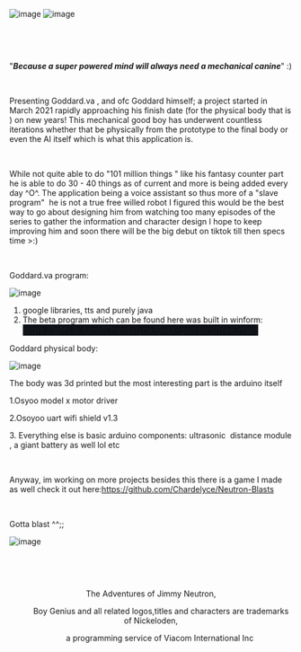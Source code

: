 ![image](https://user-images.githubusercontent.com/63970461/147498762-0fcfd903-ba16-4472-884a-0696157b3cc1.png)
![image](https://user-images.githubusercontent.com/63970461/147498768-57c43921-a903-46d2-b9b1-70c184476216.png)

<p>&nbsp; &nbsp;&nbsp;</p>
<p><br></p>
<p>&quot;<strong><em>Because a super powered mind will always need a mechanical canine</em></strong>&quot; :)</p>



<p><br></p>
<p>Presenting Goddard.va , and ofc Goddard himself; a project started in March 2021 rapidly approaching his finish date (for the physical body that is ) on new years! This mechanical good boy has underwent countless iterations whether that be physically from the prototype to the final body or even the AI itself which is what this application is.</p>
<p><br></p>
<p>While not quite able to do &quot;101 million things &quot; like his fantasy counter part he is able to do 30 - 40 things as of current and more is being added every day ^O^. The application being a voice assistant so thus more of a &quot;slave program&quot; &nbsp;he is not a true free willed robot I figured this would be the best way to go about designing him from watching too many episodes of the series to gather the information and character design I hope to keep improving him and soon there will be the big debut on tiktok till then specs time &gt;:)</p>
<p><br></p>
<p>Goddard.va program:</p>

![image](https://user-images.githubusercontent.com/63970461/147499267-df3df39c-04eb-4d6c-8eb9-6ef9094fd3c5.png)

<ol>
    <li>google libraries, tts and purely java</li>
    <li>The beta program which can be found here was built in winform: <a href="https://github.com/Chardelyce/Beta-goddard/tree/main" style='box-sizing: border-box; background-color: rgb(13, 17, 23); color: var(--color-accent-fg); text-decoration: none; font-family: -apple-system, BlinkMacSystemFont, "Segoe UI", Helvetica, Arial, sans-serif, "Apple Color Emoji", "Segoe UI Emoji"; font-size: 16px; font-style: normal; font-variant-ligatures: normal; font-variant-caps: normal; font-weight: 400; letter-spacing: normal; orphans: 2; text-align: start; text-indent: 0px; text-transform: none; white-space: normal; widows: 2; word-spacing: 0px; -webkit-text-stroke-width: 0px;'>https://github.com/Chardelyce/Beta-goddard/tree/main</a>&nbsp;</li>
</ol>
<p>Goddard physical body:</p>

![image](https://user-images.githubusercontent.com/63970461/147499314-7325e2e1-0b74-464d-8e6e-324fd15f5bc3.png)

<p>The body was 3d printed but the most interesting part is the arduino itself&nbsp;</p>
<p>1.Osyoo model x motor driver</p>
<p>2.Osoyoo uart wifi shield v1.3</p>
<p>3. Everything else is basic arduino components: ultrasonic &nbsp;distance module , a giant battery as well lol etc&nbsp;</p>
<p><br></p>
<p>Anyway, im working on more projects besides this there is a game I made as well check it out here:<a href="https://github.com/Chardelyce/Neutron-Blasts" id="isPasted">https://github.com/Chardelyce/Neutron-Blasts</a></p>
<p><br></p>
<p>Gotta blast ^^;;</p>


![image](https://user-images.githubusercontent.com/63970461/147499669-2f47148f-4ef2-4ac1-bee8-27cff4ab71c8.png)




<p><br></p>
<p><br></p>
<p id="isPasted" style="text-align: center;">The Adventures of Jimmy Neutron,</p>
<p style="text-align: center;">&nbsp; &nbsp; &nbsp; &nbsp; &nbsp;Boy Genius and all related logos,titles and characters are trademarks of Nickeloden,</p>
<p style="text-align: center;">&nbsp; &nbsp; &nbsp; &nbsp; a programming service of Viacom International Inc</p>
<p><br></p>

